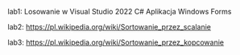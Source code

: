 lab1: Losowanie w Visual Studio 2022 C# Aplikacja Windows Forms

lab2: https://pl.wikipedia.org/wiki/Sortowanie_przez_scalanie

lab3: https://pl.wikipedia.org/wiki/Sortowanie_przez_kopcowanie
